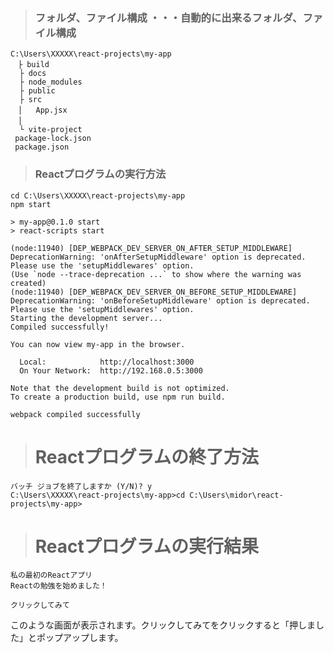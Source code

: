 > ### フォルダ、ファイル構成 ・・・自動的に出来るフォルダ、ファイル構成
```
C:\Users\XXXXX\react-projects\my-app
　├ build
  ├ docs
  ├ node_modules
  ├ public
  ├ src
　│   App.jsx
　│ 
  └ vite-project
 package-lock.json
 package.json

```
> ### Reactプログラムの実行方法
```
cd C:\Users\XXXXX\react-projects\my-app
npm start

> my-app@0.1.0 start
> react-scripts start

(node:11940) [DEP_WEBPACK_DEV_SERVER_ON_AFTER_SETUP_MIDDLEWARE] DeprecationWarning: 'onAfterSetupMiddleware' option is deprecated. Please use the 'setupMiddlewares' option.
(Use `node --trace-deprecation ...` to show where the warning was created)
(node:11940) [DEP_WEBPACK_DEV_SERVER_ON_BEFORE_SETUP_MIDDLEWARE] DeprecationWarning: 'onBeforeSetupMiddleware' option is deprecated. Please use the 'setupMiddlewares' option.
Starting the development server...
Compiled successfully!

You can now view my-app in the browser.

  Local:            http://localhost:3000
  On Your Network:  http://192.168.0.5:3000

Note that the development build is not optimized.
To create a production build, use npm run build.

webpack compiled successfully
```

> # Reactプログラムの終了方法
```
バッチ ジョブを終了しますか (Y/N)? y
C:\Users\XXXXX\react-projects\my-app>cd C:\Users\midor\react-projects\my-app>
```

> # Reactプログラムの実行結果<br/>
```
私の最初のReactアプリ
Reactの勉強を始めました！

クリックしてみて
```
このような画面が表示されます。クリックしてみてをクリックすると「押しました」とポップアップします。










